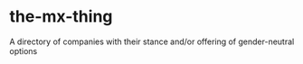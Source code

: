 # the-mx-thing
A directory of companies with their stance and/or offering of gender-neutral options
